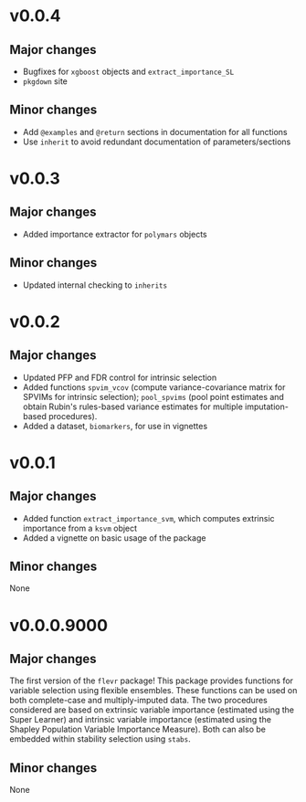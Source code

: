 # v0.0.4

## Major changes

* Bugfixes for `xgboost` objects and `extract_importance_SL`
* `pkgdown` site

## Minor changes

* Add `@examples` and `@return` sections in documentation for all functions
* Use `inherit` to avoid redundant documentation of parameters/sections

# v0.0.3

## Major changes

* Added importance extractor for `polymars` objects

## Minor changes

* Updated internal checking to `inherits`

# v0.0.2

## Major changes

* Updated PFP and FDR control for intrinsic selection
* Added functions `spvim_vcov` (compute variance-covariance matrix for SPVIMs for intrinsic selection); `pool_spvims` (pool point estimates and obtain Rubin's rules-based variance estimates for multiple imputation-based procedures).
* Added a dataset, `biomarkers`, for use in vignettes

# v0.0.1

## Major changes

* Added function `extract_importance_svm`, which computes extrinsic importance from a `ksvm` object
* Added a vignette on basic usage of the package

## Minor changes

None

# v0.0.0.9000

## Major changes

The first version of the `flevr` package! This package provides functions for variable selection using flexible ensembles. These functions can be used on both complete-case and multiply-imputed data. The two procedures considered are based on extrinsic variable importance (estimated using the Super Learner) and intrinsic variable importance (estimated using the Shapley Population Variable Importance Measure). Both can also be embedded within stability selection using `stabs`.

## Minor changes

None
